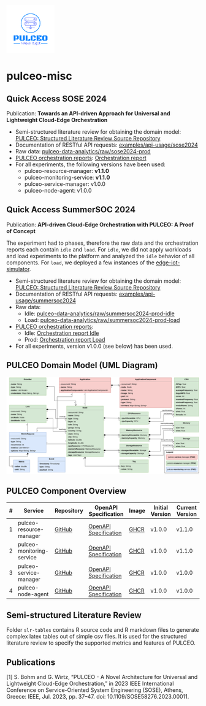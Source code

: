 <img src="docs/assets/pulceo-logo-color.png" alt="pulceo-logo" width="25%" height="auto"/>

# pulceo-misc

## Quick Access SOSE 2024

Publication: **Towards an API-driven Approach for Universal and Lightweight Cloud-Edge Orchestration**

- Semi-structured literature review for obtaining the domain model: [PULCEO: Structured Literature Review Source Repository](https://spboehm.github.io/pulceo-misc/)
- Documentation of RESTful API requests: [examples/api-usage/sose2024](https://github.com/spboehm/pulceo-misc/tree/main/examples/api-usage/sose2024)
- Raw data: [pulceo-data-analytics/raw/sose2024-prod](https://github.com/spboehm/pulceo-misc/tree/main/pulceo-data-analytics/raw/sose2024-prod)
- [PULCEO orchestration reports](https://spboehm.github.io/pulceo-misc/reports/): [Orchestration report](https://spboehm.github.io/pulceo-misc/reports/sose2024-prod/)
- For all experiments, the following versions have been used:
  - pulceo-resource-manager: **v1.1.0**
  - pulceo-monitoring-service: **v1.1.0**
  - pulceo-service-manager: v1.0.0
  - pulceo-node-agent: v1.0.0

## Quick Access SummerSOC 2024

Publication: **API-driven Cloud-Edge Orchestration with PULCEO: A Proof of Concept**

The experiment had to phases, therefore the raw data and the orchestration reports each contain `idle` and `load`.
For `idle`, we did not apply workloads and load experiments to the platform and analyzed the `idle` behavior of all components.
For `load`, we deployed a few instances of the [edge-iot-simulator](https://github.com/spboehm/edge-iot-simulator).

- Semi-structured literature review for obtaining the domain model: [PULCEO: Structured Literature Review Source Repository](https://spboehm.github.io/pulceo-misc/)
- Documentation of RESTful API requests: [examples/api-usage/summersoc2024](https://github.com/spboehm/pulceo-misc/tree/main/examples/api-usage/summersoc2024)
- Raw data:
  - Idle: [pulceo-data-analytics/raw/summersoc2024-prod-idle](https://github.com/spboehm/pulceo-misc/tree/main/pulceo-data-analytics/raw/summersoc2024-prod-idle)
  - Load: [pulceo-data-analytics/raw/summersoc2024-prod-load](https://github.com/spboehm/pulceo-misc/tree/main/pulceo-data-analytics/raw/summersoc2024-prod-load)
- [PULCEO orchestration reports](https://spboehm.github.io/pulceo-misc/reports/):
  - Idle: [Orchestration report Idle](https://spboehm.github.io/pulceo-misc/reports/summersoc2024-prod-idle/)
  - Prod: [Orchestration report Load](https://spboehm.github.io/pulceo-misc/reports/summersoc2024-prod-load/)
- For all experiments, version v1.0.0 (see below) has been used.

## PULCEO Domain Model (UML Diagram)

![PULCEO Domain Model](./docs/assets/domain-model-uml.svg)

## PULCEO Component Overview

| #   | Service                   | Repository                                                     | OpenAPI Specification                                                        | Image                                                                                                 | Initial Version | Current Version |
| --- | ------------------------- | -------------------------------------------------------------- | ---------------------------------------------------------------------------- | ----------------------------------------------------------------------------------------------------- | --------------- | --------------- |
| 1   | pulceo-resource-manager   | [GitHub](https://github.com/spboehm/pulceo-resource-manager)   | [OpenAPI Specification](https://spboehm.github.io/pulceo-resource-manager)   | [GHCR](https://github.com/spboehm/pulceo-resource-manager/pkgs/container/pulceo-resource-manager)     | v1.0.0          | v1.1.0          |
| 2   | pulceo-monitoring-service | [GitHub](https://github.com/spboehm/pulceo-monitoring-service) | [OpenAPI Specification](https://spboehm.github.io/pulceo-monitoring-service) | [GHCR](https://github.com/spboehm/pulceo-monitoring-service/pkgs/container/pulceo-monitoring-service) | v1.0.0          | v1.1.0          |
| 3   | pulceo-service-manager    | [GitHub](https://github.com/spboehm/pulceo-service-manager)    | [OpenAPI Specification](https://spboehm.github.io/pulceo-service-manager)    | [GHCR](https://github.com/spboehm/pulceo-service-manager/tree/main)                                   | v1.0.0          | v1.0.0          |
| 4   | pulceo-node-agent         | [GitHub](https://github.com/spboehm/pulceo-node-agent)         | [OpenAPI Specification](https://spboehm.github.io/pulceo-node-agent/)        | [GHCR](https://github.com/spboehm/pulceo-node-agent/pkgs/container/pulceo-node-agent)                 | v1.0.0          | v1.0.0          |

## Semi-structured Literature Review

Folder `slr-tables` contains R source code and R markdown files to generate complex latex tables out of simple csv files.
It is used for the structured literature review to specify the supported metrics and features of PULCEO.

## Publications

[1] S. Bohm and G. Wirtz, “PULCEO - A Novel Architecture for Universal and Lightweight Cloud-Edge Orchestration,” in 2023 IEEE International Conference on Service-Oriented System Engineering (SOSE), Athens, Greece: IEEE, Jul. 2023, pp. 37–47. doi: 10.1109/SOSE58276.2023.00011.
